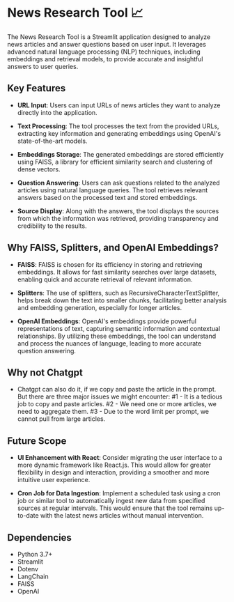 # News Research Tool 📈

The News Research Tool is a Streamlit application designed to analyze news articles and answer questions based on user input. It leverages advanced natural language processing (NLP) techniques, including embeddings and retrieval models, to provide accurate and insightful answers to user queries.

## Key Features

- **URL Input**: Users can input URLs of news articles they want to analyze directly into the application.
  
- **Text Processing**: The tool processes the text from the provided URLs, extracting key information and generating embeddings using OpenAI's state-of-the-art models.

- **Embeddings Storage**: The generated embeddings are stored efficiently using FAISS, a library for efficient similarity search and clustering of dense vectors.

- **Question Answering**: Users can ask questions related to the analyzed articles using natural language queries. The tool retrieves relevant answers based on the processed text and stored embeddings.

- **Source Display**: Along with the answers, the tool displays the sources from which the information was retrieved, providing transparency and credibility to the results.

## Why FAISS, Splitters, and OpenAI Embeddings?

- **FAISS**: FAISS is chosen for its efficiency in storing and retrieving embeddings. It allows for fast similarity searches over large datasets, enabling quick and accurate retrieval of relevant information.

- **Splitters**: The use of splitters, such as RecursiveCharacterTextSplitter, helps break down the text into smaller chunks, facilitating better analysis and embedding generation, especially for longer articles.

- **OpenAI Embeddings**: OpenAI's embeddings provide powerful representations of text, capturing semantic information and contextual relationships. By utilizing these embeddings, the tool can understand and process the nuances of language, leading to more accurate question answering.

## Why not Chatgpt

- Chatgpt can also do it, if we copy and paste the article in the prompt. But there are three major issues we might encounter:
#1 - It is a tedious job to copy and paste articles.
#2 - We need one or more articles, we need to aggregate them.
#3 - Due to the word limit per prompt, we cannot pull from large articles.


## Future Scope

- **UI Enhancement with React**: Consider migrating the user interface to a more dynamic framework like React.js. This would allow for greater flexibility in design and interaction, providing a smoother and more intuitive user experience.

- **Cron Job for Data Ingestion**: Implement a scheduled task using a cron job or similar tool to automatically ingest new data from specified sources at regular intervals. This would ensure that the tool remains up-to-date with the latest news articles without manual intervention.


## Dependencies

- Python 3.7+
- Streamlit
- Dotenv
- LangChain
- FAISS
- OpenAI



